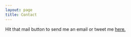 ```yaml
---
layout: page
title: Contact
---
```


Hit that mail button to send me an email or tweet me [here.](https://twitter.com/intent/tweet?text=@kMukabe)
